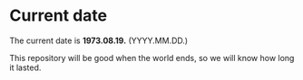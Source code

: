 # Current date

The current date is **1973.08.19.** (YYYY.MM.DD.)

This repository will be good when the world ends, so we will know how long it lasted.